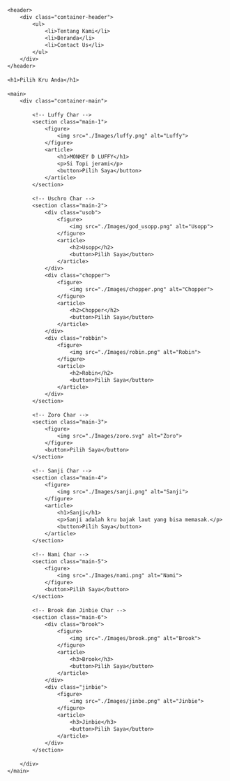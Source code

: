 <!DOCTYPE html>
<html lang="en">
<head>
    <meta charset="UTF-8">
    <meta name="viewport" content="width=device-width, initial-scale=1.0">
    <title>Tugas-PWebPR-B-2072</title>
    <link rel="stylesheet" href="style.css">
</head>
<body>
    
    <header>
        <div class="container-header">
            <ul>
                <li>Tentang Kami</li>
                <li>Beranda</li>
                <li>Contact Us</li>
            </ul>
        </div>
    </header>
    
    <h1>Pilih Kru Anda</h1>
    
    <main>
        <div class="container-main">
            
            <!-- Luffy Char -->
            <section class="main-1">
                <figure>
                    <img src="./Images/luffy.png" alt="Luffy">
                </figure>
                <article>
                    <h1>MONKEY D LUFFY</h1>
                    <p>Si Topi jerami</p>
                    <button>Pilih Saya</button>
                </article>
            </section>
            
            <!-- Uschro Char -->
            <section class="main-2">
                <div class="usob">
                    <figure>
                        <img src="./Images/god_usopp.png" alt="Usopp">
                    </figure>
                    <article>
                        <h2>Usopp</h2>
                        <button>Pilih Saya</button>
                    </article>
                </div>
                <div class="chopper">
                    <figure>
                        <img src="./Images/chopper.png" alt="Chopper">
                    </figure>
                    <article>
                        <h2>Chopper</h2>
                        <button>Pilih Saya</button>
                    </article>
                </div>
                <div class="robbin">
                    <figure>
                        <img src="./Images/robin.png" alt="Robin">
                    </figure>
                    <article>
                        <h2>Robin</h2>
                        <button>Pilih Saya</button>
                    </article>
                </div>
            </section>
            
            <!-- Zoro Char -->
            <section class="main-3">
                <figure>
                    <img src="./Images/zoro.svg" alt="Zoro">
                </figure>
                <button>Pilih Saya</button>
            </section>

            <!-- Sanji Char -->
            <section class="main-4">
                <figure> 
                    <img src="./Images/sanji.png" alt="Sanji">
                </figure>
                <article>
                    <h1>Sanji</h1>
                    <p>Sanji adalah kru bajak laut yang bisa memasak.</p>
                    <button>Pilih Saya</button>
                </article>
            </section>

            <!-- Nami Char -->
            <section class="main-5">
                <figure>
                    <img src="./Images/nami.png" alt="Nami">
                </figure>
                <button>Pilih Saya</button>
            </section>

            <!-- Brook dan Jinbie Char -->
            <section class="main-6">
                <div class="brook">
                    <figure>
                        <img src="./Images/brook.png" alt="Brook">
                    </figure>
                    <article>
                        <h3>Brook</h3>
                        <button>Pilih Saya</button>
                    </article>
                </div>
                <div class="jinbie">
                    <figure>
                        <img src="./Images/jinbe.png" alt="Jinbie">
                    </figure>
                    <article>
                        <h3>Jinbie</h3>
                        <button>Pilih Saya</button>
                    </article>
                </div>
            </section>

        </div>
    </main>

</body>
</html>
